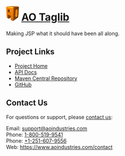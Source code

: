 # [<img src="ao-logo.png" alt="AO Logo" width="35" height="40">](https://www.aoindustries.com/) [AO Taglib](https://www.aoindustries.com/ao-taglib/)
Making JSP what it should have been all along.

## Project Links
* [Project Home](https://www.aoindustries.com/ao-taglib/)
* [API Docs](https://www.aoindustries.com/ao-taglib/apidocs/)
* [Maven Central Repository](http://search.maven.org/#search|gav|1|g:%22com.aoindustries%22%20AND%20a:%22ao-taglib%22)
* [GitHub](https://github.com/aoindustries/ao-taglib)

## Contact Us
For questions or support, please [contact us](https://www.aoindustries.com/contact):

Email: [support@aoindustries.com](mailto:support@aoindustries.com)  
Phone: [1-800-519-9541](tel:1-800-519-9541)  
Phone: [+1-251-607-9556](tel:+1-251-607-9556)  
Web: https://www.aoindustries.com/contact
